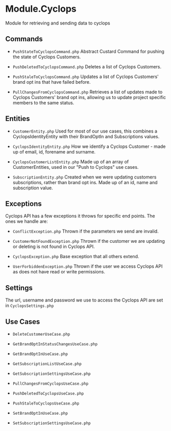 # Module.Cyclops
Module for retrieving and sending data to cyclops

## Commands

* `PushStateToCyclopsCommand.php` Abstract Custard Command for pushing the state of Cyclops Customers.

* `PushDeletedToCyclopsCommand.php` Deletes a list of Cyclops Customers.
 
* `PushStaleToCyclopsCommand.php` Updates a list of Cyclops Customers' brand opt ins that have failed before.

* `PullChangesFromCyclopsCommand.php` Retrieves a list of updates made to Cyclops Customers' brand opt ins, 
allowing us to update project specific members to the same status.

## Entities

* `CustomerEntity.php` Used for most of our use cases, this combines a CyclopsIdentityEntity with their BrandOptIn and 
Subscriptions values.

* `CyclopsIdentityEntity.php` How we identify a Cyclops Customer - made up of email, id, forename and surname. 

* `CyclopsCustomerListEntity.php` Made up of an array of CustomerEntities, used in our "Push to Cyclops" use cases.

* `SubscriptionEntity.php` Created when we were updating customers subscriptions, rather than brand opt ins. 
Made up of an id, name and subscription value.

## Exceptions

Cyclops API has a few exceptions it throws for specific end points. The ones we handle are:

* `ConflictException.php` Thrown if the parameters we send are invalid.

* `CustomerNotFoundException.php` Thrown if the customer we are updating or deleting is not found in Cyclops API.

* `CyclopsException.php` Base exception that all others extend.

* `UserForbiddenException.php` Thrown if the user we access Cyclops API as does not have read or write permissions. 

## Settings
The url, username and password we use to access the Cyclops API are set in `CyclopsSettings.php` 

## Use Cases

* `DeleteCustomerUseCase.php`

* `GetBrandOptInStatusChangesUseCase.php`

* `GetBrandOptInUseCase.php`

* `GetSubscriptionListUseCase.php`

* `GetSubscriptionSettingsUseCase.php`

* `PullChangesFromCyclopsUseCase.php`

* `PushDeletedToCyclopsUseCase.php`

* `PushStaleToCyclopsUseCase.php`

* `SetBrandOptInUseCase.php`

* `SetSubscriptionSettingsUseCase.php`
